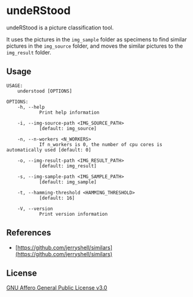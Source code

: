 # undeRStood

undeRStood is a picture classification tool.

It uses the pictures in the `img_sample` folder as specimens to find similar pictures in the `img_source` folder, and moves the similar pictures to the `img_result` folder.

## Usage

```
USAGE:
    understood [OPTIONS]

OPTIONS:
    -h, --help
            Print help information

    -i, --img-source-path <IMG_SOURCE_PATH>
            [default: img_source]

    -n, --n-workers <N_WORKERS>
            If n_workers is 0, the number of cpu cores is automatically used [default: 0]

    -o, --img-result-path <IMG_RESULT_PATH>
            [default: img_result]

    -s, --img-sample-path <IMG_SAMPLE_PATH>
            [default: img_sample]

    -t, --hamming-threshold <HAMMING_THRESHOLD>
            [default: 16]

    -V, --version
            Print version information
```

## References

* [https://github.com/jerryshell/similars](https://github.com/jerryshell/similars)

## License

[GNU Affero General Public License v3.0](https://choosealicense.com/licenses/agpl-3.0/)

